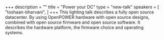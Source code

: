 +++
description = ""
title = "Power your DC"
type = "new-talk"
speakers = [
        "toshaan-bharvani",
]
+++
This lighting talk describes a fully open source datacenter. By using
OpenPOWER hardware with open source designs, combined with open source
firmware and open source software. It describes the hardware platform,
the firmware choice and operating systems.